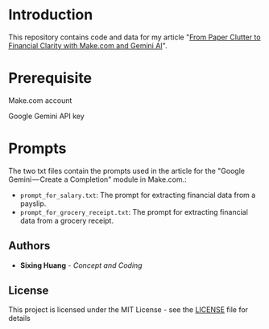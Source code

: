 
# Introduction

  

This repository contains code and data for my article "[From Paper Clutter to Financial Clarity with Make.com and Gemini AI](https://dgg32.medium.com/duckdb-as-a-drugdb-a-free-and-simple-multi-model-drug-and-trial-database-83c222d1e9dd)".



# Prerequisite

Make.com account

Google Gemini API key


# Prompts

The two txt files contain the prompts used in the article for the "Google Gemini — Create a Completion" module in Make.com.:
- `prompt_for_salary.txt`: The prompt for extracting financial data from a payslip.
- `prompt_for_grocery_receipt.txt`: The prompt for extracting financial data from a grocery receipt.

## Authors



*  **Sixing Huang** - *Concept and Coding*

  

  

## License

  

  

This project is licensed under the MIT License - see the [LICENSE](LICENSE) file for details
